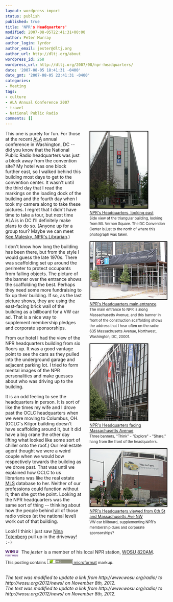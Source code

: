```yaml
---
layout: wordpress-import
status: publish
published: true
title: 'NPR's Headquarters'
modified: 2007-08-05T22:41:31+00:00
author: Peter Murray
author_login: lyrdor
author_email: jester@dltj.org
author_url: http://dltj.org/about
wordpress_id: 268
wordpress_url: http://dltj.org/2007/08/npr-headquarters/
date: '2007-08-05 18:41:31 -0400'
date_gmt: '2007-08-05 22:41:31 -0400'
categories:
- Meeting
tags:
- culture
- ALA Annual Conference 2007
- travel
- National Public Radio
comments: []
---
```

<div style="float: right; margin-left: 25px; margin-bottom: 10px; width:240px;">
<div>
 <a href="http://www.flickr.com/photos/datagazetteer/1021131620/" title="NPR&#039;s Headquarters&#039; on Flickr"><img src="/wp-content/uploads/2007/08/1021131620_200c68d673_m.jpg" alt="NPR&#039;s Headquarters, looking east" style="border: solid 2px #000000;" /></a><br />
<span style="font-size: 0.9em; margin-top: 0px; border-bottom: 1px solid grey;"><a href="http://www.flickr.com/photos/datagazetteer/1021131620/" title="NPR&#039;s Headquarters on Flickr - Photo Sharing!">NPR's Headquarters, looking east</a></span><br />
<span style="font-size: 0.8em; margin-top: 0px;">Side view of the triangular building, looking from Mt. Vernon Square.  The DC Convention Center is just to the north of where this photograph was taken.</span></p>
<div class="geo" style="display:none"><span class="latitude">38.9023</span>,<span class="longitude">-77.0216</span></div>
</div>
<p></p>
<div>
 <a href="http://www.flickr.com/photos/datagazetteer/1021131562/" title="NPR&#039;s Headquarters&#039; on Flickr"><img src="/wp-content/uploads/2007/08/1021131562_86d8dda227_m.jpg" width="240" height="180" alt="NPR&#039;s Headquarters main entrance" style="border: solid 2px #000000;" /></a><br />
 <span style="font-size: 0.9em; margin-top: 0px; border-bottom: 1px solid grey;"><a href="http://www.flickr.com/photos/datagazetteer/1021131562/" title="NPR&#039;s Headquarters on Flickr - Photo Sharing!">NPR's Headquarters main entrance</a></span><br />
 <span style="font-size: 0.8em; margin-top: 0px;">The main entrance to NPR is along Massachusetts Avenue, and this banner in front of the construction scaffolding shows the address that I hear often on the radio:  635 Massachusetts Avenue, Northwest, Washington, DC, 20001.</span></p>
<div class="geo" style="display:none"><span class="latitude">38.9019</span>,<span class="longitude">-77.0209</span></div>
</div>
<p></p>
<div>
 <a href="http://www.flickr.com/photos/datagazetteer/1021131532/" title="NPR&#039;s Headquarters&#039; on Flickr"><img src="/wp-content/uploads/2007/08/1021131532_120ce2f3f9_m.jpg" width="180" height="240" alt="NPR&#039;s Headquarters facing Massachusetts Avenue" style="border: solid 2px #000000;" /></a><br />
 <span style="font-size: 0.9em; margin-top: 0px; border-bottom: 1px solid grey;"><a href="http://www.flickr.com/photos/datagazetteer/1021131532/" title="NPR&#039;s Headquarters on Flickr - Photo Sharing!">NPR's Headquarters facing Massachusetts Avenue</a></span><br />
 <span style="font-size: 0.8em; margin-top: 0px;">Three banners, "Think" - "Explore" - "Share," hang from the front of the headquarters.</span></p>
<div class="geo" style="display:none"><span class="latitude">38.9019</span>,<span class="longitude">-77.0209</span></div>
</div>
<p></p>
<div>
 <a href="http://www.flickr.com/photos/datagazetteer/1021131456/" title="NPR&#039;s Headquarters&#039; on Flickr"><img src="/wp-content/uploads/2007/08/1021131456_9fbb2ae95b_m.jpg" alt="NPR&#039;s Headquarters viewed from 6th St and Massachusetts Ave NW" style="border: solid 2px #000000;" /></a><br />
 <span style="font-size: 0.9em; margin-top: 0px; border-bottom: 1px solid grey;"><a href="http://www.flickr.com/photos/datagazetteer/1021131456/" title="NPR&#039;s Headquarters on Flickr - Photo Sharing!">NPR's Headquarters viewed from 6th St and Massachusetts Ave NW</a></span><br />
 <span style="font-size: 0.8em; margin-top: 0px;">VW car billboard, supplementing NPR's membership dues and corporate sponsorships?</span></p>
<div class="geo" style="display:none"><span class="latitude">38.9019</span>,<span class="longitude">-77.0203</span></div>
</div>
</div>
<p>This one is purely for fun.  For those at the recent <abbr title="American Library Association">ALA</abbr> annual conference in Washington, DC -- did you know that the National Public Radio headquarters was just a block away from the convention site?  My hotel was one block further east, so I walked behind this building most days to get to the convention center.  It wasn't until the third day that I read the markings on the loading dock of the building and the fourth day when I took my camera along to take these pictures.  I regret that I didn't have time to take a tour, but next time ALA is in DC I'll definitely make plans to do so.  (Anyone up for a group tour?  Maybe we can meet <a href="http://web.archive.org/web/20101110231921/http://www.npr.org/templates/story/story.php?storyId=2100844" title="Kee Malesky&#039;s biography">Kee Malesky, NPR's Librarian</a>.)</p>
<p>I don't know how long the building has been there, but from the style I would guess the late 1970s.  There was scaffolding set up around the perimeter to protect occupants from falling objects.  The picture of the banner over the entrance shows the scaffolding the best.  Perhaps they need some more fundraising to fix up their building.  If so, as the last picture shows, they are using the east-facing brick wall of the building as a billboard for a VW car ad.  That is a nice way to supplement membership pledges and corporate sponsorships.</p>
<p>From our hotel I had the view of the NPR headquarters building from six floors up.  It was a good vantage point to see the cars as they pulled into the underground garage and adjacent parking lot.  I tried to form mental images of the NPR personalities and make guesses about who was driving up to the building.</p>
<p>It is an odd feeling to see the headquarters in person.  It is sort of like the times my wife and I drove past the OCLC headquarters when we were moving to Columbus, OH.  (OCLC's Kilgor building doesn't have scaffolding around it, but it did have a big crane the other day lifting what looked like some sort of chiller onto the roof.)  Our real estate agent thought we were a weird couple when we would bow respectively towards the building as we drove past.  That was until we explained how OCLC to us librarians was like the real estate <abbr title="Multiple Listing Service">MLS</abbr> database to her.  Neither of our professions could function without it; then she got the point.  Looking at the NPR headquarters was the same sort of thing -- thinking about how the people behind all of those radio voices (at the national level) work out of that building.</p>
<p>Look!  I think I just saw <a href="http://www.npr.org/templates/story/story.php?storyId=2101289" title="NPR : Nina Totenberg">Nina Totenberg</a> pull up in the driveway!  <code>:-)</code></p>
<p><a href="http://wosu.org/2012/news/" title="Radio | WOSU Public Media"><img style="float: left; margin-right: 10px;" height="25" src="/wp-content/uploads/2007/08/logo.gif" alt="WOSU Public Media logo" border="0" /></a>The <i>jester</i> is a member of his local NPR station, <a href="http://wosu.org/2012/news/" title="Radio | WOSU Public Media">WOSU 820AM</a>.</p>
<p><span style="font-size: .9em;">This posting contains <a href="http://microformats.org/wiki/geo" title="geo - Microformats"><img src="/wp-content/uploads/2007/08/geo.png" width="80" height="15" alt="geo&#039;" border="0" /> microformat</a> markup.<br />
<br clear="all" /></span></p>
<p style="padding:0;margin:0;font-style:italic;">The text was modified to update a link from http://www.wosu.org/radio/ to http://wosu.org/2012/news/ on November 8th, 2012.</p>
<p style="padding:0;margin:0;font-style:italic;">The text was modified to update a link from http://www.wosu.org/radio/ to http://wosu.org/2012/news/ on November 8th, 2012.</p>
